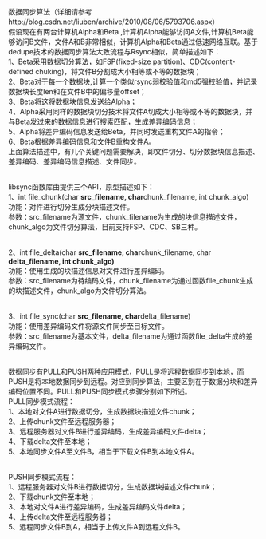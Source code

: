 数据同步算法（详细请参考http://blog.csdn.net/liuben/archive/2010/08/06/5793706.aspx）<br>
假设现在有两台计算机Alpha和Beta ,计算机Alpha能够访问A文件,计算机Beta能够访问B文件，文件A和B非常相似，计算机Alpha和Beta通过低速网络互联。基于dedupe技术的数据同步算法大致流程与Rsync相似，简单描述如下：<br>
1、Beta采用数据切分算法，如FSP(fixed-size partition)、CDC(content-defined chuking)，将文件B分割成大小相等或不等的数据块；<br>
2、Beta对于每一个数据块,计算一个类似rsync弱校验值和md5强校验值，并记录数据块长度len和在文件B中的偏移量offset；<br>
3、Beta将这将数据块信息发送给Alpha；<br>
4、Alpha采用同样的数据块切分技术将文件A切成大小相等或不等的数据块，并与Beta发过来的数据信息进行搜索匹配，生成差异编码信息；<br>
5、Alpha将差异编码信息发送给Beta，并同时发送重构文件A的指令；<br>
6、Beta根据差异编码信息和文件B重构文件A。<br>
上面算法描述中，有几个关键问题需要解决，即文件切分、切分数据块信息描述、差异编码、差异编码信息描述、文件同步。<br><br>

libsync函数库由提供三个API，原型描述如下：<br>
1、int file_chunk(char <b>src_filename, char</b>chunk_filename, int chunk_algo)<br>
功能：对件进行切分生成分块描述文件。<br>
参数：src_filename为源文件，chunk_filename为生成的块信息描述文件，chunk_algo为文件切分算法，目前支持FSP、CDC、SB三种。<br><br>

2、int file_delta(char <b>src_filename, char</b>chunk_filename, char <b>delta_filename, int chunk_algo)</b><br>
功能：使用生成的块描述信息对文件进行差异编码。<br>
参数：src_filename为待编码文件，chunk_filename为通过函数file_chunk生成的块描述文件，chunk_algo为文件切分算法。<br><br>

3、int file_sync(char <b>src_filename, char</b>delta_filename)<br>
功能：使用差异编码文件将源文件同步至目标文件。<br>
参数：src_filename为基本文件，delta_filename为通过函数file_delta生成的差异编码文件。<br><br>

数据同步有PULL和PUSH两种应用模式，PULL是将远程数据同步到本地，而PUSH是将本地数据同步到远程。对应到同步算法，主要区别在于数据分块和差异编码位置不同。PULL和PUSH同步模式步骤分别如下所述。<br>
PULL同步模式流程：<br>
1、本地对文件A进行数据切分，生成数据块描述文件chunk；<br>
2、上传chunk文件至远程服务器；<br>
3、远程服务器对文件B进行差异编码，生成差异编码文件delta；<br>
4、下载delta文件至本地；<br>
5、本地同步文件A至文件B，相当于下载文件B到本地文件A。<br><br>


PUSH同步模式流程：<br>
1、远程服务器对文件B进行数据切分，生成数据块描述文件chunk；<br>
2、下载chunk文件至本地；<br>
3、本地对文件A进行差异编码，生成差异编码文件delta；<br>
4、上传delta文件至远程服务器；<br>
5、远程同步文件B到A，相当于上传文件A到远程文件B。<br>